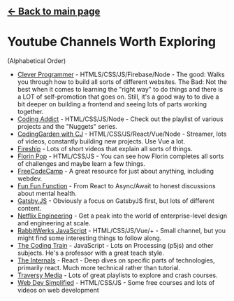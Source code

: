 ## [← Back to main page](./README.md)

# Youtube Channels Worth Exploring
(Alphabetical Order)
* [Clever Programmer](https://www.youtube.com/c/CleverProgrammer) - HTMLS/CSS/JS/Firebase/Node - The good: Walks you through how to build all sorts of different websites. The Bad: Not the best when it comes to learning the "right way" to do things and there is a LOT of self-promotion that goes on. Still, it's a good way to to dive a bit deeper on building a frontend and seeing lots of parts working together.
* [Coding Addict](https://www.youtube.com/c/CodingAddict/) - HTML/CSS/JS/Node - Check out the playlist of various projects and the "Nuggets" series.
* [CodingGarden with CJ](https://www.youtube.com/c/CodingGarden) - HTML/CSS/JS/React/Vue/Node - Streamer, lots of videos, constantly building new projects. Use Vue a lot.
* [Fireship](https://www.youtube.com/c/Fireship/) - Lots of short videos that explain all sorts of things.
* [Florin Pop](https://www.youtube.com/c/FlorinPop/) - HTML/CSS/JS - You can see how Florin completes all sorts of challenges and maybe learn a few things.
* [FreeCodeCamp](https://www.youtube.com/c/Freecodecamp/) - A great resource for just about anything, including webdev.
* [Fun Fun Function](https://www.youtube.com/c/funfunfunction) - From React to Async/Await to honest discussions about mental health.
* [Gatsby.JS](https://www.youtube.com/c/Gatsbyjs) - Obviously a focus on GatsbyJS first, but lots of different content.
* [Netflix Engineering](https://www.youtube.com/c/NetflixEngineering) - Get a peak into the world of enterprise-level design and engineering at scale.
* [RabbitWerks JavaScript](https://www.youtube.com/c/RabbitWerksJavaScript) - HTML/CSS/JS/Vue/+ - Small channel, but you might find some interesting things to follow along.
* [The Coding Train](https://www.youtube.com/c/TheCodingTrain/) - JavaScript - Lots on Processing (p5js) and other subjects. He's a professor with a great teach style.
* [The Internals](https://www.youtube.com/channel/UCbZKTtt6Pt5xPoc5-D2di3w) - React - Deep dives on specific parts of technologies, primarily react. Much more technical rather than tutorial.
* [Traversy Media](https://www.youtube.com/c/TraversyMedia) - Lots of great playlists to explore and crash courses.
* [Web Dev Simplified](https://www.youtube.com/c/WebDevSimplified) - HTML/CSS/JS - Some free courses and lots of videos on web development
